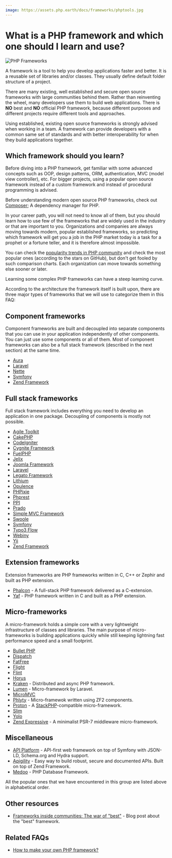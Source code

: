 ```yaml
---
image: https://assets.php.earth/docs/frameworks/phptools.jpg
---
```


# What is a PHP framework and which one should I learn and use?

![PHP Frameworks](https://assets.php.earth/docs/frameworks/phptools.jpg "PHP Frameworks")

A framework is a tool to help you develop applications faster and better. It
is a reusable set of libraries and/or classes. They usually define default
folder structure of a project.

There are many existing, well established and secure open source frameworks
with large communities behind them. Rather than reinventing the wheel, many
developers use them to build web applications. There is **NO** best and **NO**
official PHP framework, because different purposes and different projects
require different tools and approaches.

Using established, existing open source frameworks is strongly advised when
working in a team. A framework can provide developers with a common same set of
standards and with better interoperability for when they build applications
together.

## Which framework should you learn?

Before diving into a PHP framework, get familiar with some advanced concepts
such as OOP, design patterns, ORM, authentication, MVC (model view controller),
etc. For bigger projects, using a popular open source framework instead of a
custom framework and instead of procedural programming is advised.

Before understanding modern open source PHP frameworks, check out
[Composer](https://getcomposer.org/); A dependency manager for PHP.

In your career path, you will not need to know all of them, but you should
learn how to use few of the frameworks that are widely used in the industry or
that are important to you. Organizations and companies are always moving
towards modern, popular established frameworks, so predicting which framework
will get you a job in the PHP market today is a task for a prophet or a fortune
teller, and it is therefore almost impossible.

You can check the [popularity trends in PHP community](http://phptrends.com/top)
and check the most popular ones (according to the stars on GitHub), but don't
get fooled by such comparison charts. Each organization can move towards
something else sooner or later.

Learning some complex PHP frameworks can have a steep learning curve.

According to the architecture the framework itself is built upon, there are
three major types of frameworks that we will use to categorize them in this
FAQ:

## Component frameworks

Component frameworks are built and decoupled into separate components that you
can use in your application independently of other components. You can just use
some components or all of them. Most of component frameworks can also be a full
stack framework (described in the next section) at the same time.

* [Aura](http://auraphp.com/)
* [Laravel](https://laravel.com/)
* [Nette](http://nette.org/en/)
* [Symfony](https://symfony.com/components)
* [Zend Framework](https://docs.zendframework.com)

## Full stack frameworks

Full stack framework includes everything you need to develop an application in
one package. Decoupling of components is mostly not possible.

* [Agile Toolkit](http://agiletoolkit.org/)
* [CakePHP](http://cakephp.org/)
* [CodeIgniter](https://ellislab.com/codeigniter)
* [Cygnite Framework](http://www.cygniteframework.com/)
* [FuelPHP](http://fuelphp.com/)
* [Jelix](http://jelix.org/)
* [Joomla Framework](http://framework.joomla.org/)
* [Laravel](https://laravel.com)
* [Legato Framework](https://github.com/terdia/legato)
* [Lithium](http://li3.me)
* [Opulence](https://www.opulencephp.com/)
* [PHPixie](http://phpixie.com/)
* [Phprest](http://phprest.com)
* [PPI](http://www.ppi.io/)
* [Prado](http://www.pradoframework.net/)
* [Simple MVC Framework](http://simplemvcframework.com/)
* [Swoole](https://github.com/swoole/framework)
* [Symfony](https://symfony.com/)
* [Typo3 Flow](http://flow.typo3.org/)
* [Webiny](http://www.webiny.com/)
* [Yii](http://www.yiiframework.com/)
* [Zend Framework](https://framework.zend.com/)

## Extension frameworks

Extension frameworks are PHP frameworks written in C, C++ or Zephir and built as
PHP extension.

* [Phalcon](http://phalconphp.com/) - A full-stack PHP framework delivered as a
  C-extension.
* [Yaf](http://yafdev.com/) - PHP framework written in C and built as a PHP
  extension.

## Micro-frameworks

A micro-framework holds a simple core with a very lightweight infrastructure of
classes and libraries. The main purpose of micro-frameworks is building
applications quickly while still keeping lightning fast performance speed and a
small footprint.

* [Bullet PHP](https://github.com/vlucas/bulletphp)
* [Dispatch](https://github.com/noodlehaus/dispatch)
* [FatFree](https://github.com/bcosca/fatfree)
* [Flight](http://flightphp.com/)
* [Flint](https://github.com/flint)
* [Horus](http://alash3al.github.io/Horus/)
* [Kraken](http://kraken-php.com) - Distributed and async PHP framework.
* [Lumen](http://lumen.laravel.com/) - Micro-framework by Laravel.
* [MicroMVC](https://github.com/Xeoncross/micromvc)
* [Phlyty](https://github.com/phly) - Micro-framewok written using ZF2
  components.
* [Proton](https://github.com/alexbilbie/Proton) - A
  [StackPHP](http://stackphp.com/)-compatible micro-framework.
* [Slim](http://www.slimframework.com/)
* [Yolo](https://yolophp.computer/)
* [Zend Expressive](https://github.com/zendframework/zend-expressive) - A
  minimalist PSR-7 middleware micro-framework.

## Miscellaneous

* [API Platform](https://api-platform.com/) - API-first web framework on top
  of Symfony with JSON-LD, Schema.org and Hydra support.
* [Apigility](https://apigility.org) - Easy way to build robust, secure and
  documented APIs. Built on top of Zend Framework.
* [Medoo](https://medoo.in) - PHP Database Framework.

All the popular ones that we have encountered in this group are listed above in
alphabetical order.

## Other resources

* [Frameworks inside communities: The war of "best"](http://the-phlog.tumblr.com/post/130568645755/frameworks-inside-communities-the-war-of-best) -
  Blog post about the "best" framework.

## Related FAQs

* [How to make your own PHP framework?](/misc/frameworks/create-your-own-framework.md)
